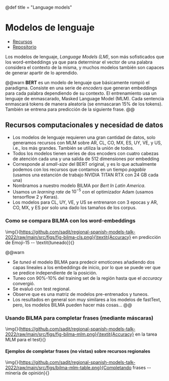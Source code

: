 @def title = "Language models"

# Modelos de lenguaje

- [Recursos](https://ingeotec.github.io/regional-spanish-models/)
- [Repositorio](https://github.com/INGEOTEC/regional-spanish-models)


Los modelos de lenguaje, _Language Models (LM)_, son más sofisticados que los word-embeddings ya que para determinar el vector de una palabra considera el contexto de la misma, y muchos modelos también son capaces de generar apartir de lo aprendido.

@@warn
**BERT** es un modelo de lenguaje que básicamente rompió el paradigma. Consiste en una serie de _encoders_ que generan embeddings para cada palabra dependiendo de su contexto. El entrenamiento usa un lenguaje de enmascarado, Masked Language Model (MLM). Cada sentencia enmascará tokens de manera aleatoría (se enmascaran 15% de los tokens). También se entrena para predicción de la siguiente frase.
@@

## Recursos computacionales y necesidad de datos
- Los modelos de lenguaje requieren una gran cantidad de datos, solo generamos recursos con MLM sobre AR, CL, CO, MX, ES, UY, VE, y US, i.e., los más grandes. También se utiliza la unión de todos.
- Todos los modelos tienen series de dos encoders con cuatro cabezas de atención cada una y una salida de 512 dimensiones por embedding
- Corresponde al _small-size_ del BERT original, y es lo que actualmente podemos con los recursos que contamos en un tiempo _pagable_ (usamos una estanción de trabajo NVIDIA TITAN RTX con 24 GB cada una)
- Nombramos a nuestro modelo BILMA por _Bert In Latin America_.
- Usamos un _learning rate_ de $10^{-5}$ con el optimizador Adam (usamos tensorflow 2 y Keras).
- Los modelos para CL, UY, VE, y US se entrenaron con 3 epocas y AR, CO, MX, y ES por solo una dado los tamaños de los corpus.


### Como se compara BILMA con los word-embeddings

\img{}{https://github.com/sadit/regional-spanish-models-talk-2022/raw/main/src/figs/fig-bilma-cls.png}{\textit{Accuracy} en predicción de Emoji-15 -- \textit{tuneado}}{}


@@warn
- Se _tuneó_ el modelo BILMA para predecir emoticones añadiendo dos capas lineales a los embeddings de inicio, por lo que se puede ver que se predice independiente de la posición. 
- Tuneo con 90%-10% del training set de la región hasta que el _accuracy_ convergió.
- Se evaluó con test regional.
- Observe que es una matriz de modelos pre-entrenados y tuneos.
- Los resultados en general son muy similares a los modelos de fastText, pero, los modelos BILMA pueden hacer más cosas...
@@

### Usando BILMA para completar frases (mediante máscaras)
\img{}{https://github.com/sadit/regional-spanish-models-talk-2022/raw/main/src/figs/fig-bilma-mlm.png}{\textit{Accuracy} en la tarea MLM para el test}{}

#### Ejemplos de completar frases (no vistas) sobre recursos regionales
\img{}{https://github.com/sadit/regional-spanish-models-talk-2022/raw/main/src/figs/bilma-mlm-table.png}{Completando frases -- minería de opinión}{}